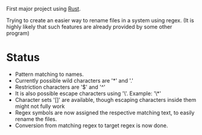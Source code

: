 First major project using [Rust](https://www.rust-lang.org/en-US/index.html).

Trying to create an easier way to rename files in a system using regex.
(It is highly likely that such features are already provided by some other program)

# Status

* Pattern matching to names.
* Currently possible wild characters are '*' and '.'
* Restriction characters are '$' and '^'
* It is also possible escape characters using '\\'. Example: '\\*'
* Character sets '[<set>]' are available, though escaping characters inside them might not fully work
* Regex symbols are now assigned the respective matching text, to easily rename the files.
* Conversion from matching regex to target regex is now done.
